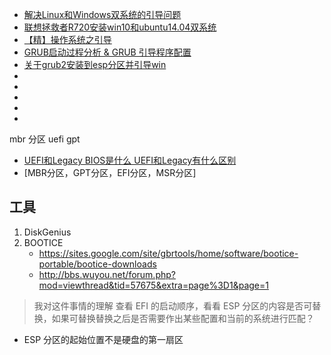 - [解决Linux和Windows双系统的引导问题 ](https://www.kafan.cn/edu/6920666.html)
- [联想拯救者R720安装win10和ubuntu14.04双系统](https://blog.csdn.net/crystalb13/article/details/79125664)
- [【精】操作系统之引导](https://www.cnblogs.com/roucheng/p/yindao.html)
- [GRUB启动过程分析 & GRUB 引导程序配置](http://www.51testing.com/html/83/145083-69825.html)
- [关于grub2安装到esp分区并引导win](http://bbs.wuyou.net/forum.php?mod=viewthread&tid=343828)
- []()
- []()
- []()
- []()
- []()


mbr 分区
uefi gpt

- [UEFI和Legacy BIOS是什么 UEFI和Legacy有什么区别](http://www.udaxia.com/wtjd/11410.html)
- [MBR分区，GPT分区，EFI分区，MSR分区]






## 工具
1. DiskGenius
2. BOOTICE
    - https://sites.google.com/site/gbrtools/home/software/bootice-portable/bootice-downloads
    - http://bbs.wuyou.net/forum.php?mod=viewthread&tid=57675&extra=page%3D1&page=1

>我对这件事情的理解
查看 EFI 的启动顺序，看看 ESP 分区的内容是否可替换，如果可替换替换之后是否需要作出某些配置和当前的系统进行匹配？
- ESP 分区的起始位置不是硬盘的第一扇区


